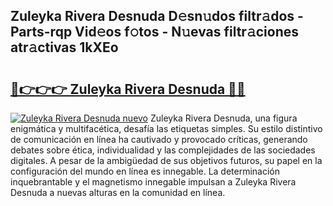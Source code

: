 ## Zuleyka Rivera Desnuda D𝚎sn𝚞dos filtr𝚊dos - Parts-rqp Vid𝚎os f𝚘tos - N𝚞evas filtr𝚊ciones atr𝚊ctivas 1kXEo

# <h2><a href="http://mbc5gm.tromn.icu/?c=Zuleyka+Rivera+Desnuda">🔗👉👉👉 Zuleyka Rivera Desnuda 🔗🔗</a></h2>

[![Zuleyka Rivera Desnuda nuevo](https://i.imgur.com/pEAQMta.gif)](http://mbc5gm.tromn.icu/?c=Zuleyka+Rivera+Desnuda)
Zuleyka Rivera Desnuda, una figura enigmática y multifacética, desafía las etiquetas simples. Su estilo distintivo de comunicación en línea ha cautivado y provocado críticas, generando debates sobre ética, individualidad y las complejidades de las sociedades digitales. A pesar de la ambigüedad de sus objetivos futuros, su papel en la configuración del mundo en línea es innegable. La determinación inquebrantable y el magnetismo innegable impulsan a Zuleyka Rivera Desnuda a nuevas alturas en la comunidad en línea.
